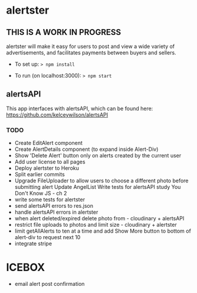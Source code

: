 # alertster
## THIS IS A WORK IN PROGRESS

alertster will make it easy for users to post and view a wide variety of advertisements, and facilitates payments between buyers and sellers.

- To set up:
`> npm install`

- To run (on localhost:3000):
`> npm start`

## alertsAPI
This app interfaces with alertsAPI, which can be found here:
https://github.com/kelceywilson/alertsAPI

### TODO
- Create EditAlert component
- Create AlertDetails component (to expand inside Alert-Div)
- Show 'Delete Alert' button only on alerts created by the current user
- Add user license to all pages
- Deploy alertster to Heroku
- Split earlier commits
- Upgrade FileUploader to allow users to choose a different photo before submitting alert
Update AngelList
Write tests for alertsAPI
study You Don't Know JS - ch 2
- write some tests for alertster
- send alertsAPI errors to res.json
- handle alertsAPI errors in alertster
- when alert deleted/expired delete photo from - cloudinary + alertsAPI
- restrict file uploads to photos and limit size - cloudinary + alertster
- limit getAllAlerts to ten at a time and add Show More button to bottom of alert-div to request next 10
- integrate stripe

# ICEBOX
- email alert post confirmation
